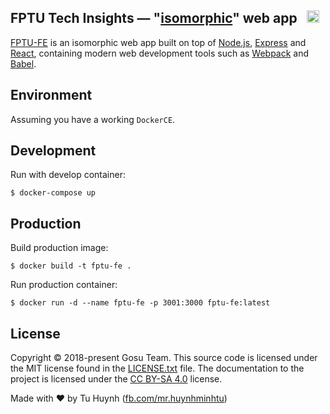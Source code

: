 ## FPTU Tech Insights — "[isomorphic](http://nerds.airbnb.com/isomorphic-javascript-future-web-apps/)" web app &nbsp; <a href="https://github.com/gosu-team/fptu-fe/stargazers"><img src="https://img.shields.io/github/stars/gosu-team/fptu-fe.svg?style=social&label=Star&maxAge=3600" height="20"></a>

[FPTU-FE](https://fptu.tech) is an isomorphic web app built on top of [Node.js](https://nodejs.org/),
[Express](http://expressjs.com/) and [React](https://facebook.github.io/react/), containing modern web development
tools such as [Webpack](http://webpack.github.io/) and [Babel](http://babeljs.io/).

## Environment

Assuming you have a working `DockerCE`.

## Development

Run with develop container:

`$ docker-compose up`

## Production

Build production image:

`$ docker build -t fptu-fe .`

Run production container:

`$ docker run -d --name fptu-fe -p 3001:3000 fptu-fe:latest`

## License

Copyright © 2018-present Gosu Team. This source code is licensed under the MIT
license found in the [LICENSE.txt](https://github.com/gosu-team/fptu-fe/blob/master/LICENSE.txt)
file. The documentation to the project is licensed under the
[CC BY-SA 4.0](http://creativecommons.org/licenses/by-sa/4.0/) license.

Made with ♥ by Tu Huynh ([fb.com/mr.huynhminhtu](https://fb.com/mr.huynhminhtu))
